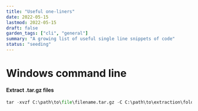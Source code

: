 ```yaml
---
title: "Useful one-liners"
date: 2022-05-15
lastmod: 2022-05-15
draft: false
garden_tags: ["cli", "general"]
summary: "A growing list of useful single line snippets of code"
status: "seeding"
---
```


# Windows command line

#### Extract .tar.gz files

```python
tar -xvzf C:\path\to\file\filename.tar.gz -C C:\path\to\extraction\folder
```